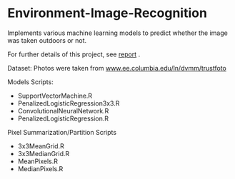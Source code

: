 # Environment-Image-Recognition
Implements various machine learning models to predict whether the image was taken outdoors or not.

For further details of this project, see [report](Documents/Image%20Recognition%20Report.pdf) .

Dataset: Photos were taken from www.ee.columbia.edu/ln/dvmm/trustfoto

Models Scripts:

* SupportVectorMachine.R
* PenalizedLogisticRegression3x3.R
* ConvolutionalNeuralNetwork.R
* PenalizedLogisticRegression.R

Pixel Summarization/Partition Scripts

* 3x3MeanGrid.R
* 3x3MedianGrid.R
* MeanPixels.R
* MedianPixels.R
